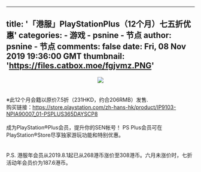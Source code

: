 
---
title: '「港服」PlayStationPlus（12个月）七五折优惠'
categories: 
    - 游戏
    - psnine - 节点
author: psnine - 节点
comments: false
date: Fri, 08 Nov 2019 19:36:00 GMT
thumbnail: 'https://files.catbox.moe/fgjvmz.PNG'
---

<div>   
<center><img src="https://files.catbox.moe/fgjvmz.PNG" class="imgclick" referrerpolicy="no-referrer"></center><br><br>※此12个月会籍以原价7.5折（231HKD，约合206RMB）发售.<br>购买链接：<a href="https://store.playstation.com/zh-hans-hk/product/IP9103-NPIA90007_01-PSPLUS365DAYSCP8" target="_blank">https://store.playstation.com/zh-hans-hk/product/IP9103-NPIA90007_01-PSPLUS365DAYSCP8</a><br><br>成为PlayStation®Plus会员，提升你的SEN帐号！ PS Plus会员可在PlayStation®Store尽享独家游玩功能和特别优惠。<br><br><br>P.S. 港服年会员从2019.8.1起已从268港币涨价至308港币。六月未涨价时，七折活动年会员价为187.6港币。  
</div>
            